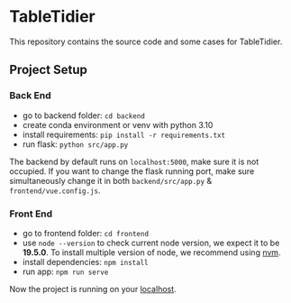 # TableTidier

This repository contains the source code and some cases for TableTidier.

## Project Setup

### Back End

- go to backend folder: `cd backend`
- create conda environment or venv with python 3.10
- install requirements: `pip install -r requirements.txt`
- run flask: `python src/app.py`

The backend by default runs on `localhost:5000`, make sure it is not occupied. If you want to change the flask running port, make sure simultaneously change it in both `backend/src/app.py` & `frontend/vue.config.js`.

### Front End

- go to frontend folder: `cd frontend`
- use `node --version` to check current node version, we expect it to be **19.5.0**. To install multiple version of node, we recommend using [nvm](https://github.com/nvm-sh/nvm).
- install dependencies: `npm install`
- run app: `npm run serve`

Now the project is running on your [localhost](http://localhost:8080/).
